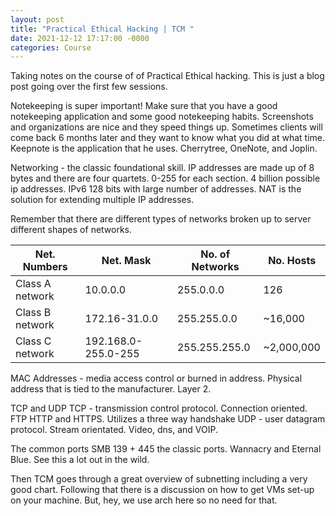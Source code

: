 ```yaml
---
layout: post
title: "Practical Ethical Hacking | TCM "
date: 2021-12-12 17:17:00 -0000
categories: Course
---
```


Taking notes on the course of of Practical Ethical hacking. This is just a blog post going over the first few sessions. 

Notekeeping is super important! 
Make sure that you have a good notekeeping application and some good notekeeping habits. Screenshots and organizations are nice and they speed things up. Sometimes 
clients will come back 6 months later and they want to know what you did at what time. Keepnote is the application that he uses. Cherrytree, OneNote, and Joplin.

Networking - the classic foundational skill. 
IP addresses are made up of 8 bytes and there are four quartets. 0-255 for each section. 4 billion possible ip addresses. 
IPv6 128 bits with large number of addresses. NAT is the solution for extending multiple IP addresses. 

Remember that there are different types of networks broken up to server different shapes of networks. 

|  Net. Numbers | Net. Mask | No. of Networks | No. Hosts |    
| --- | --- | --- | --- |
|Class A network | 10.0.0.0 | 255.0.0.0 | 126 | ~16,000,000 |
|Class B network | 172.16-31.0.0 | 255.255.0.0 | ~16,000 | ~65,000 |
|Class C network | 192.168.0-255.0-255 | 255.255.255.0 | ~2,000,000 | ~254 |

MAC Addresses - media access control or burned in address. Physical address that is tied to the manufacturer. Layer 2. 

TCP and UDP 
TCP - transmission control protocol. Connection oriented. FTP HTTP and HTTPS. Utilizes a three way handshake
UDP - user datagram protocol. Stream orientated. Video, dns, and VOIP.

The common ports 
SMB 139 + 445 the classic ports. Wannacry and Eternal Blue. See this a lot out in the wild.

Then TCM goes through a great overview of subnetting including a very good chart. Following that there is a discussion on how to get 
VMs set-up on your machine. But, hey, we use arch here so no need for that. 
